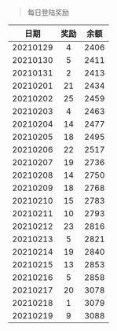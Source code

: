 > 每日登陆奖励


| 日期 |  奖励 | 余额 | 
|:----:|:----:|:----:|
| 20210129 |4  | 2406 |
| 20210130 |5  | 2411 |
| 20210131 |2  | 2413 |
| 20210201 |21  | 2434 |
| 20210202 |25  | 2459 |
| 20210203 |4  | 2463 |
| 20210204 |14  | 2477 |
| 20210205 |18  | 2495 |
| 20210206 |22  | 2517 |
| 20210207 |19  | 2736 |
| 20210208 |14  | 2750 |
| 20210209 |18  | 2768 |
| 20210210 |15  | 2783 |
| 20210211 |10  | 2793 |
| 20210212 |23  | 2816 |
| 20210213 |5  | 2821 |
| 20210214 |19  | 2840 |
| 20210215 |13  | 2853 |
| 20210216 |5  | 2858 |
| 20210217 |20  | 3078 |
| 20210218 |1  | 3079 |
| 20210219 |9  | 3088 |

